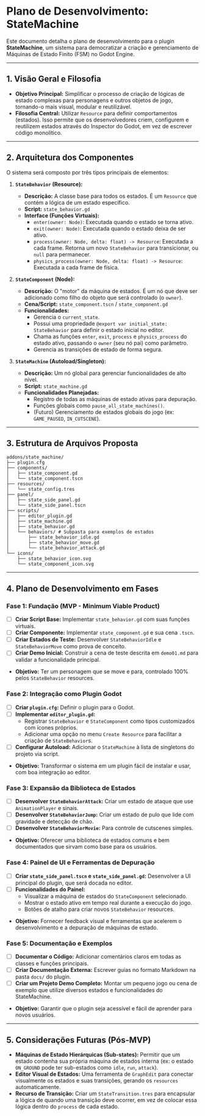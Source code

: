 # Plano de Desenvolvimento: StateMachine

Este documento detalha o plano de desenvolvimento para o plugin **StateMachine**, um sistema para democratizar a criação e gerenciamento de Máquinas de Estado Finito (FSM) no Godot Engine.

---

## 1. Visão Geral e Filosofia

-   **Objetivo Principal:** Simplificar o processo de criação de lógicas de estado complexas para personagens e outros objetos de jogo, tornando-o mais visual, modular e reutilizável.
-   **Filosofia Central:** Utilizar `Resource` para definir comportamentos (estados). Isso permite que os desenvolvedores criem, configurem e reutilizem estados através do Inspector do Godot, em vez de escrever código monolítico.

---

## 2. Arquitetura dos Componentes

O sistema será composto por três tipos principais de elementos:

1.  **`StateBehavior` (Resource):**
    -   **Descrição:** A classe base para todos os estados. É um `Resource` que contém a lógica de um estado específico.
    -   **Script:** `state_behavior.gd`
    -   **Interface (Funções Virtuais):**
        -   `enter(owner: Node)`: Executada quando o estado se torna ativo.
        -   `exit(owner: Node)`: Executada quando o estado deixa de ser ativo.
        -   `process(owner: Node, delta: float) -> Resource`: Executada a cada frame. Retorna um novo `StateBehavior` para transicionar, ou `null` para permanecer.
        -   `physics_process(owner: Node, delta: float) -> Resource`: Executada a cada frame de física.

2.  **`StateComponent` (Node):**
    -   **Descrição:** O "motor" da máquina de estados. É um nó que deve ser adicionado como filho do objeto que será controlado (o `owner`).
    -   **Cena/Script:** `state_component.tscn` / `state_component.gd`
    -   **Funcionalidades:**
        -   Gerencia o `current_state`.
        -   Possui uma propriedade `@export var initial_state: StateBehavior` para definir o estado inicial no editor.
        -   Chama as funções `enter`, `exit`, `process` e `physics_process` do estado ativo, passando o `owner` (seu nó pai) como parâmetro.
        -   Gerencia as transições de estado de forma segura.

3.  **`StateMachine` (Autoload/Singleton):**
    -   **Descrição:** Um nó global para gerenciar funcionalidades de alto nível.
    -   **Script:** `state_machine.gd`
    -   **Funcionalidades Planejadas:**
        -   Registro de todas as máquinas de estado ativas para depuração.
        -   Funções globais como `pause_all_state_machines()`.
        -   (Futuro) Gerenciamento de estados globais do jogo (ex: `GAME_PAUSED`, `IN_CUTSCENE`).

---

## 3. Estrutura de Arquivos Proposta

```
addons/state_machine/
├── plugin.cfg
├── components/
│   ├── state_component.gd
│   └── state_component.tscn
├── resources/
│   └── state_config.tres
├── panel/
│   ├── state_side_panel.gd
│   └── state_side_panel.tscn
├── scripts/
│   ├── editor_plugin.gd
│   ├── state_machine.gd
│   ├── state_behavior.gd
│   └── behaviors/ # Subpasta para exemplos de estados
│       ├── state_behavior_idle.gd
│       ├── state_behavior_move.gd
│       └── state_behavior_attack.gd
└── icons/
    ├── state_behavior_icon.svg
    └── state_component_icon.svg
```

---

## 4. Plano de Desenvolvimento em Fases

### Fase 1: Fundação (MVP - Minimum Viable Product)

-   [ ] **Criar Script Base:** Implementar `state_behavior.gd` com suas funções virtuais.
-   [ ] **Criar Componente:** Implementar `state_component.gd` e sua cena `.tscn`.
-   [ ] **Criar Estados de Teste:** Desenvolver `StateBehaviorIdle` e `StateBehaviorMove` como prova de conceito.
-   [ ] **Criar Demo Inicial:** Construir a cena de teste descrita em `demo01.md` para validar a funcionalidade principal.
-   **Objetivo:** Ter um personagem que se move e para, controlado 100% pelos `StateBehavior` resources.

### Fase 2: Integração como Plugin Godot

-   [ ] **Criar `plugin.cfg`:** Definir o plugin para o Godot.
-   [ ] **Implementar `editor_plugin.gd`:**
    -   Registrar `StateBehavior` e `StateComponent` como tipos customizados com ícones próprios.
    -   Adicionar uma opção no menu `Create Resource` para facilitar a criação de `StateBehavior`s.
-   [ ] **Configurar Autoload:** Adicionar o `StateMachine` à lista de singletons do projeto via script.
-   **Objetivo:** Transformar o sistema em um plugin fácil de instalar e usar, com boa integração ao editor.

### Fase 3: Expansão da Biblioteca de Estados

-   [ ] **Desenvolver `StateBehaviorAttack`:** Criar um estado de ataque que use `AnimationPlayer` e sinais.
-   [ ] **Desenvolver `StateBehaviorJump`:** Criar um estado de pulo que lide com gravidade e detecção de chão.
-   [ ] **Desenvolver `StateBehaviorMovie`:** Para controle de cutscenes simples.
-   **Objetivo:** Oferecer uma biblioteca de estados comuns e bem documentados que sirvam como base para os usuários.

### Fase 4: Painel de UI e Ferramentas de Depuração

-   [ ] **Criar `state_side_panel.tscn` e `state_side_panel.gd`:** Desenvolver a UI principal do plugin, que será docada no editor.
-   [ ] **Funcionalidades do Painel:**
    -   Visualizar a máquina de estados do `StateComponent` selecionado.
    -   Mostrar o estado ativo em tempo real durante a execução do jogo.
    -   Botões de atalho para criar novos `StateBehavior` resources.
-   **Objetivo:** Fornecer feedback visual e ferramentas que acelerem o desenvolvimento e a depuração de máquinas de estado.

### Fase 5: Documentação e Exemplos

-   [ ] **Documentar o Código:** Adicionar comentários claros em todas as classes e funções principais.
-   [ ] **Criar Documentação Externa:** Escrever guias no formato Markdown na pasta `docs/` do plugin.
-   [ ] **Criar um Projeto Demo Completo:** Montar um pequeno jogo ou cena de exemplo que utilize diversos estados e funcionalidades do StateMachine.
-   **Objetivo:** Garantir que o plugin seja acessível e fácil de aprender para novos usuários.

---

## 5. Considerações Futuras (Pós-MVP)

-   **Máquinas de Estado Hierárquicas (Sub-states):** Permitir que um estado contenha sua própria máquina de estados interna (ex: o estado `ON_GROUND` pode ter sub-estados como `idle`, `run`, `attack`).
-   **Editor Visual de Estados:** Uma ferramenta de `GraphEdit` para conectar visualmente os estados e suas transições, gerando os `resources` automaticamente.
-   **Recurso de Transição:** Criar um `StateTransition.tres` para encapsular a lógica de quando uma transição deve ocorrer, em vez de colocar essa lógica dentro do `process` de cada estado.
